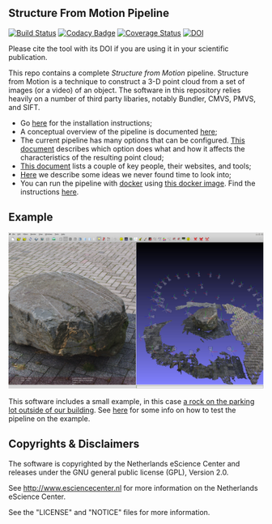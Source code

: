 Structure From Motion Pipeline
------------------------------

[![Build Status](https://travis-ci.org/NLeSC/structure-from-motion.svg?branch=develop)](https://travis-ci.org/NLeSC/structure-from-motion)
[![Codacy Badge](https://api.codacy.com/project/badge/Grade/13ba2c747cde4bc4ba5809873aa40e7d)](https://www.codacy.com/app/NLeSC/structure-from-motion?utm_source=github.com&amp;utm_medium=referral&amp;utm_content=NLeSC/structure-from-motion&amp;utm_campaign=Badge_Grade)
[![Coverage Status](https://coveralls.io/repos/github/NLeSC/structure-from-motion/badge.svg?branch=)](https://coveralls.io/github/NLeSC/structure-from-motion?branch=)
[![DOI](https://zenodo.org/badge/doi/10.5281/zenodo.45937.svg)](http://dx.doi.org/10.5281/zenodo.45937)

Please cite the tool with its DOI if you are using it in your scientific publication.



This repo contains a complete _Structure from Motion_ pipeline. Structure from Motion is a technique to construct a 3-D point cloud from a set of images (or a video) of an object. The software in this repository relies heavily on a number of third party libaries, notably Bundler, CMVS, PMVS, and SIFT.


* Go [here](docs/install-ubuntu-14.10.md) for the installation instructions;
* A conceptual overview of the pipeline is documented [here](docs/structure_from_motion.md);
* The current pipeline has many options that can be configured. [This document](/docs/tuning_guide.md) describes which option does what and how it affects the characteristics of the resulting point cloud;
* [This document](docs/related_work.md) lists a couple of key people, their websites, and tools;
* [Here](docs/ideas.md) we describe some ideas we never found time to look into;
* You can run the pipeline with [docker](https://www.docker.com/) using [this docker image](https://hub.docker.com/r/nlesc/structure-from-motion/). Find the instructions [here](docs/docker.md).




Example
--------

![example-output](docs/images/example-output.png "Example Output")

This software includes a small example, in this case [a rock on the parking lot outside of our building](https://www.google.com/maps/place/52%C2%B021'24.6%22N+4%C2%B057'15.1%22E/@52.356789,4.9542065,49m/data=!3m1!1e3!4m2!3m1!1s0x0:0x0). See [here](docs/example.md) for some info on how to test the pipeline on the example.




Copyrights & Disclaimers
------------------------

The software is copyrighted by the Netherlands eScience Center and 
releases under the GNU general public license (GPL), Version 2.0.

See <http://www.esciencecenter.nl> for more information on the 
Netherlands eScience Center.



See the "LICENSE" and "NOTICE" files for more information. 

